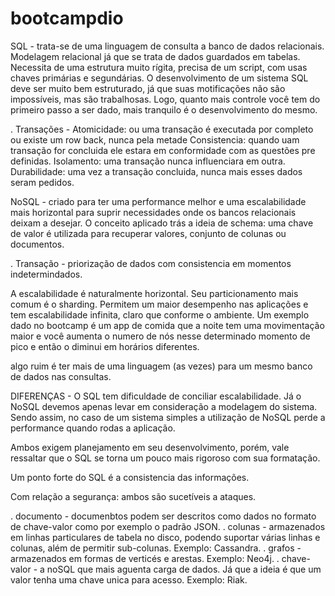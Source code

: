 # bootcampdio

SQL - trata-se de uma linguagem de consulta a banco de dados relacionais.
Modelagem relacional já que se trata de dados guardados em tabelas. Necessita de uma estrutura muito rígita,
precisa de um script, com usas chaves primárias e segundárias.
O desenvolvimento de um sistema SQL deve ser muito bem estruturado, já que suas motificações não são impossíveis, mas
são trabalhosas. Logo, quanto mais controle você tem do primeiro passo a ser dado, mais tranquilo é o desenvolvimento do mesmo.

 . Transações - Atomicidade: ou uma transação é executada por completo ou existe um row back, nunca pela metade
		Consistencia: quando uam transação for concluida ele estara em conformidade com as questões pre definidas.
		Isolamento: uma transação nunca influenciara em outra.
		Durabilidade: uma vez a transação concluida, nunca mais esses dados seram pedidos.

NoSQL - criado para ter uma performance melhor e uma escalabilidade mais horizontal para suprir necessidades 
onde os bancos relacionais deixam a desejar. O conceito aplicado trás a ideia
de schema: uma chave de valor é utilizada para recuperar valores, conjunto de colunas ou documentos.

 . Transação - priorização de dados com consistencia em momentos indetermindados.

 A escalabilidade é naturalmente horizontal. Seu particionamento mais comum é o sharding. Permitem um maior desempenho
nas aplicações e tem escalabilidade infinita, claro que conforme o ambiente. Um exemplo dado no bootcamp é um app de comida 
que a noite tem uma movimentação maior e você aumenta o numero de nós nesse determinado momento de pico e então
o diminui em horários diferentes.

algo ruim é ter mais de uma linguagem (as vezes) para um mesmo banco de dados nas consultas.

DIFERENÇAS - O SQL tem dificuldade de conciliar escalabilidade. Já o NoSQL devemos apenas
levar em consideração a modelagem do sistema. Sendo assim, no caso de um sistema simples
a utilização de NoSQL perde a performance quando rodas a aplicação.


Ambos exigem planejamento em seu desenvolvimento, porém, vale ressaltar que o SQL se torna um pouco mais 
rigoroso com sua formatação.

Um ponto forte do SQL é a consistencia das informações.

Com relação a segurança: ambos são sucetíveis a ataques. 

 . documento - documenbtos podem ser descritos como dados no formato de chave-valor
como por exemplo o padrão JSON.
 . colunas - armazenados em linhas particulares de tabela no disco, podendo suportar
várias linhas e colunas, além de permitir sub-colunas. Exemplo: Cassandra.
 . grafos - armazenados em formas de verticés e arestas. Exemplo: Neo4j.
 . chave-valor - a noSQL que mais aguenta carga de dados. Já que a ideia
é que um valor tenha uma chave unica para acesso. Exemplo: Riak.

